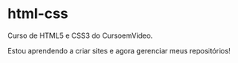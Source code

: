# html-css
 Curso de HTML5 e CSS3 do CursoemVideo.

Estou aprendendo a criar sites e agora gerenciar meus repositórios!